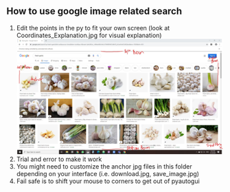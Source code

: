 ## How to use google image related search

1. Edit the points in the py to fit your own screen (look at Coordinates_Explanation.jpg for visual explanation)
![Coordinates_Explanation.jpg](/google_image_JS/Coordinates_Explanation.jpg)
2. Trial and error to make it work
3. You might need to customize the anchor jpg files in this folder depending on your interface (i.e. download.jpg, save_image.jpg)
4. Fail safe is to shift your mouse to corners to get out of pyautogui
